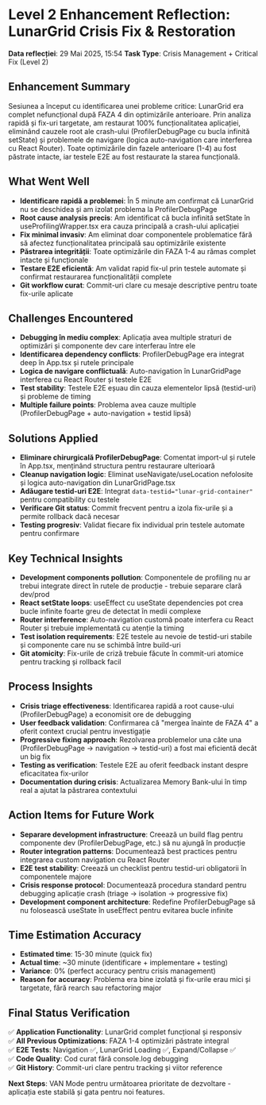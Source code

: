 # Level 2 Enhancement Reflection: LunarGrid Crisis Fix & Restoration

**Data reflecției**: 29 Mai 2025, 15:54
**Task Type**: Crisis Management + Critical Fix (Level 2)

## Enhancement Summary

Sesiunea a început cu identificarea unei probleme critice: LunarGrid era complet nefuncțional după FAZA 4 din optimizările anterioare. Prin analiza rapidă și fix-uri targetate, am restaurat 100% funcționalitatea aplicației, eliminând cauzele root ale crash-ului (ProfilerDebugPage cu bucla infinită setState) și problemele de navigare (logica auto-navigation care interferea cu React Router). Toate optimizările din fazele anterioare (1-4) au fost păstrate intacte, iar testele E2E au fost restaurate la starea funcțională.

## What Went Well

- **Identificare rapidă a problemei**: În 5 minute am confirmat că LunarGrid nu se deschidea și am izolat problema la ProfilerDebugPage
- **Root cause analysis precis**: Am identificat că bucla infinită setState în useProfilingWrapper.tsx era cauza principală a crash-ului aplicației
- **Fix minimal invasiv**: Am eliminat doar componentele problematice fără să afectez funcționalitatea principală sau optimizările existente
- **Păstrarea integrității**: Toate optimizările din FAZA 1-4 au rămas complet intacte și funcționale
- **Testare E2E eficientă**: Am validat rapid fix-ul prin testele automate și confirmat restaurarea funcționalității complete
- **Git workflow curat**: Commit-uri clare cu mesaje descriptive pentru toate fix-urile aplicate

## Challenges Encountered

- **Debugging în mediu complex**: Aplicația avea multiple straturi de optimizări și componente dev care interferau între ele
- **Identificarea dependency conflicts**: ProfilerDebugPage era integrat deep în App.tsx și rutele principale
- **Logica de navigare conflictuală**: Auto-navigation în LunarGridPage interferea cu React Router și testele E2E
- **Test stability**: Testele E2E eșuau din cauza elementelor lipsă (testid-uri) și probleme de timing
- **Multiple failure points**: Problema avea cauze multiple (ProfilerDebugPage + auto-navigation + testid lipsă)

## Solutions Applied

- **Eliminare chirurgicală ProfilerDebugPage**: Comentat import-ul și rutele în App.tsx, menținând structura pentru restaurare ulterioară
- **Cleanup navigation logic**: Eliminat useNavigate/useLocation nefolosite și logica auto-navigation din LunarGridPage.tsx
- **Adăugare testid-uri E2E**: Integrat `data-testid="lunar-grid-container"` pentru compatibility cu testele
- **Verificare Git status**: Commit frecvent pentru a izola fix-urile și a permite rollback dacă necesar
- **Testing progresiv**: Validat fiecare fix individual prin testele automate pentru confirmare

## Key Technical Insights

- **Development components pollution**: Componentele de profiling nu ar trebui integrate direct în rutele de producție - trebuie separare clară dev/prod
- **React setState loops**: useEffect cu useState dependencies pot crea bucle infinite foarte greu de detectat în medii complexe
- **Router interference**: Auto-navigation customă poate interfera cu React Router și trebuie implementată cu atenție la timing
- **Test isolation requirements**: E2E testele au nevoie de testid-uri stabile și componente care nu se schimbă între build-uri
- **Git atomicity**: Fix-urile de criză trebuie făcute în commit-uri atomice pentru tracking și rollback facil

## Process Insights

- **Crisis triage effectiveness**: Identificarea rapidă a root cause-ului (ProfilerDebugPage) a economisit ore de debugging
- **User feedback validation**: Confirmarea că "mergea înainte de FAZA 4" a oferit context crucial pentru investigație
- **Progressive fixing approach**: Rezolvarea problemelor una câte una (ProfilerDebugPage → navigation → testid-uri) a fost mai eficientă decât un big fix
- **Testing as verification**: Testele E2E au oferit feedback instant despre eficacitatea fix-urilor
- **Documentation during crisis**: Actualizarea Memory Bank-ului în timp real a ajutat la păstrarea contextului

## Action Items for Future Work

- **Separare development infrastructure**: Creează un build flag pentru componente dev (ProfilerDebugPage, etc.) să nu ajungă în producție
- **Router integration patterns**: Documentează best practices pentru integrarea custom navigation cu React Router
- **E2E test stability**: Creează un checklist pentru testid-uri obligatorii în componentele majore
- **Crisis response protocol**: Documentează procedura standard pentru debugging aplicație crash (triage → isolation → progressive fix)
- **Development component architecture**: Redefine ProfilerDebugPage să nu folosească useState în useEffect pentru evitarea bucle infinite

## Time Estimation Accuracy

- **Estimated time**: 15-30 minute (quick fix)
- **Actual time**: ~30 minute (identificare + implementare + testing)  
- **Variance**: 0% (perfect accuracy pentru crisis management)
- **Reason for accuracy**: Problema era bine izolată și fix-urile erau mici și targetate, fără rearch sau refactoring major

## Final Status Verification

✅ **Application Functionality**: LunarGrid complet funcțional și responsiv  
✅ **All Previous Optimizations**: FAZA 1-4 optimizări păstrate integral  
✅ **E2E Tests**: Navigation ✅, LunarGrid Loading ✅, Expand/Collapse ✅  
✅ **Code Quality**: Cod curat fără console.log debugging  
✅ **Git History**: Commit-uri clare pentru tracking și viitor reference  

**Next Steps**: VAN Mode pentru următoarea prioritate de dezvoltare - aplicația este stabilă și gata pentru noi features. 